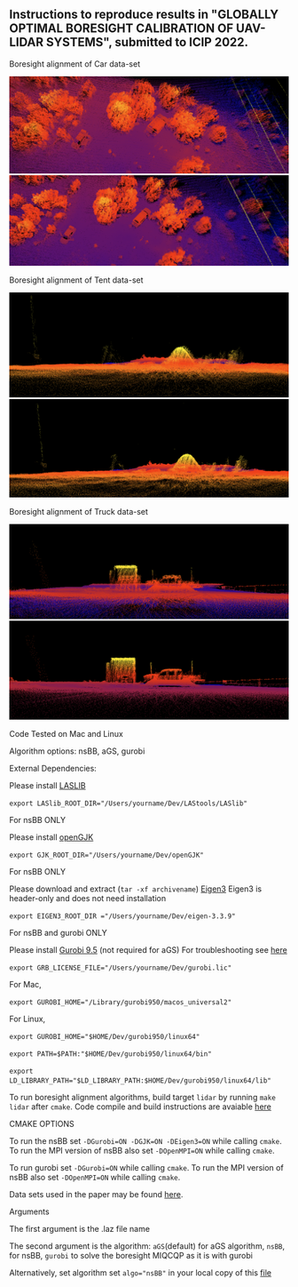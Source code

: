 Instructions to reproduce results in "GLOBALLY OPTIMAL BORESIGHT CALIBRATION OF UAV-LIDAR SYSTEMS", submitted to ICIP 2022.
-------
Boresight alignment of Car data-set

<img src="https://raw.githubusercontent.com/coin-or/Gravity/Align/data_sets/LiDAR/Cars_before.png" style="max-width:100%;"/>
<img src="https://raw.githubusercontent.com/coin-or/Gravity/Align/data_sets/LiDAR/Cars_after.png" style="max-width:100%;"/>

Boresight alignment of Tent data-set

<img src="https://raw.githubusercontent.com/coin-or/Gravity/Align/data_sets/LiDAR/Tent_before.png" style="max-width:100%;"/>
<img src="https://raw.githubusercontent.com/coin-or/Gravity/Align/data_sets/LiDAR/Tent_after.png" style="max-width:100%;"/>

Boresight alignment of Truck data-set

<img src="https://raw.githubusercontent.com/coin-or/Gravity/Align/data_sets/LiDAR/Truck_before.png" style="max-width:100%;"/>
<img src="https://raw.githubusercontent.com/coin-or/Gravity/Align/data_sets/LiDAR/Truck_after.png" style="max-width:100%;"/>

Code Tested on Mac and Linux

Algorithm options: nsBB, aGS, gurobi

External Dependencies:

Please install [LASLIB](https://github.com/LAStools/LAStools)

`export LASlib_ROOT_DIR="/Users/yourname/Dev/LAStools/LASlib"`

For nsBB ONLY

Please install [openGJK](https://github.com/MattiaMontanari/openGJK) 

`export GJK_ROOT_DIR="/Users/yourname/Dev/openGJK"`

For nsBB ONLY

Please download and extract (`tar -xf archivename`) [Eigen3](https://gitlab.com/libeigen/eigen/-/releases/3.3.9) Eigen3 is header-only and does not need installation 

`export EIGEN3_ROOT_DIR ="/Users/yourname/Dev/eigen-3.3.9"`

For nsBB and gurobi ONLY

Please install [Gurobi 9.5](https://www.gurobi.com/) (not required for aGS) For troubleshooting see [here](https://support.gurobi.com/hc/en-us/articles/360039093112-How-do-I-resolve-undefined-reference-errors-while-linking-Gurobi-in-C-)

`export GRB_LICENSE_FILE="/Users/yourname/Dev/gurobi.lic"`

For Mac,

`export GUROBI_HOME="/Library/gurobi950/macos_universal2"`

For Linux,

`export GUROBI_HOME="$HOME/Dev/gurobi950/linux64"`

`export PATH=$PATH:"$HOME/Dev/gurobi950/linux64/bin"`   

`export LD_LIBRARY_PATH="$LD_LIBRARY_PATH:$HOME/Dev/gurobi950/linux64/lib"`


To run boresight alignment algorithms, build target `lidar` by running `make lidar` after `cmake`. Code compile and build instructions are avaiable [here](https://github.com/coin-or/Gravity/blob/Align/README.md)

CMAKE OPTIONS

To run the nsBB set `-DGurobi=ON -DGJK=ON -DEigen3=ON` while calling `cmake`. To run the MPI version of nsBB also set `-DOpenMPI=ON` while calling `cmake`. 

To run gurobi set `-DGurobi=ON` while calling `cmake`. To run the MPI version of nsBB also set `-DOpenMPI=ON` while calling `cmake`. 

Data sets used in the paper may be found [here](https://github.com/coin-or/Gravity/tree/Align/data_sets/LiDAR).

Arguments

The first argument is the .laz file name

The second argument is the algorithm: `aGS`(default) for aGS algorithm, `nsBB`, for nsBB, `gurobi` to solve the boresight MIQCQP as it is with gurobi

Alternatively, set algorithm set `algo="nsBB"` in your local copy of this [file](https://github.com/coin-or/Gravity/blob/Align/examples/MachineLearning/Supervised/LiDAR/LiDAR_main.cpp#L82/)


